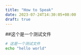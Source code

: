 ```yaml
---
title: "How to Speak"
date: 2023-07-24T14:30:05+08:00
draft: true
---
```


##这个是一个测试文件

``` bash
# 这是一个测试文件
echo "hello world"
```
